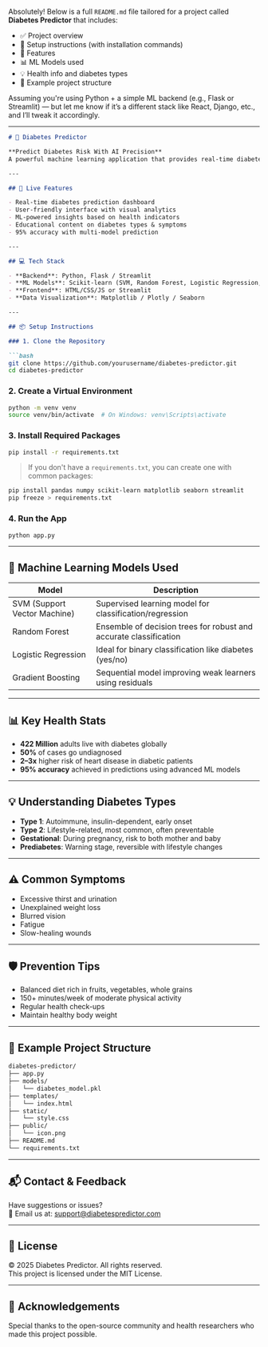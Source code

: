 Absolutely! Below is a full `README.md` file tailored for a project called **Diabetes Predictor** that includes:

- ✅ Project overview
- 🔧 Setup instructions (with installation commands)
- 🚀 Features
- 📊 ML Models used
- 💡 Health info and diabetes types
- 📁 Example project structure

Assuming you're using Python + a simple ML backend (e.g., Flask or Streamlit) — but let me know if it’s a different stack like React, Django, etc., and I’ll tweak it accordingly.

---

```markdown
# 🧠 Diabetes Predictor

**Predict Diabetes Risk With AI Precision**  
A powerful machine learning application that provides real-time diabetes risk assessments using state-of-the-art predictive models. Designed to educate, detect early symptoms, and help users take preventive steps toward a healthier life.

---

## 🚀 Live Features

- Real-time diabetes prediction dashboard
- User-friendly interface with visual analytics
- ML-powered insights based on health indicators
- Educational content on diabetes types & symptoms
- 95% accuracy with multi-model prediction

---

## 💻 Tech Stack

- **Backend**: Python, Flask / Streamlit
- **ML Models**: Scikit-learn (SVM, Random Forest, Logistic Regression, Gradient Boosting)
- **Frontend**: HTML/CSS/JS or Streamlit
- **Data Visualization**: Matplotlib / Plotly / Seaborn

---

## 📦 Setup Instructions

### 1. Clone the Repository

```bash
git clone https://github.com/yourusername/diabetes-predictor.git
cd diabetes-predictor
```

### 2. Create a Virtual Environment

```bash
python -m venv venv
source venv/bin/activate  # On Windows: venv\Scripts\activate
```

### 3. Install Required Packages

```bash
pip install -r requirements.txt
```

> If you don't have a `requirements.txt`, you can create one with common packages:
```bash
pip install pandas numpy scikit-learn matplotlib seaborn streamlit
pip freeze > requirements.txt
```

### 4. Run the App


```bash
python app.py
```

---

## 🧬 Machine Learning Models Used

| Model               | Description                                                               |
|--------------------|---------------------------------------------------------------------------|
| SVM (Support Vector Machine)     | Supervised learning model for classification/regression                    |
| Random Forest       | Ensemble of decision trees for robust and accurate classification        |
| Logistic Regression | Ideal for binary classification like diabetes (yes/no)                  |
| Gradient Boosting   | Sequential model improving weak learners using residuals                 |

---

## 📊 Key Health Stats

- **422 Million** adults live with diabetes globally
- **50%** of cases go undiagnosed
- **2–3x** higher risk of heart disease in diabetic patients
- **95% accuracy** achieved in predictions using advanced ML models

---

## 💡 Understanding Diabetes Types

- **Type 1**: Autoimmune, insulin-dependent, early onset
- **Type 2**: Lifestyle-related, most common, often preventable
- **Gestational**: During pregnancy, risk to both mother and baby
- **Prediabetes**: Warning stage, reversible with lifestyle changes

---

## ⚠️ Common Symptoms

- Excessive thirst and urination
- Unexplained weight loss
- Blurred vision
- Fatigue
- Slow-healing wounds

---

## 🛡️ Prevention Tips

- Balanced diet rich in fruits, vegetables, whole grains
- 150+ minutes/week of moderate physical activity
- Regular health check-ups
- Maintain healthy body weight

---

## 📁 Example Project Structure

```bash
diabetes-predictor/
├── app.py
├── models/
│   └── diabetes_model.pkl
├── templates/
│   └── index.html
├── static/
│   └── style.css
├── public/
│   └── icon.png
├── README.md
└── requirements.txt
```

---

## 📬 Contact & Feedback

Have suggestions or issues?  
📧 Email us at: [support@diabetespredictor.com](mailto:support@diabetespredictor.com)

---

## 📝 License

© 2025 Diabetes Predictor. All rights reserved.  
This project is licensed under the MIT License.

---

## 🌟 Acknowledgements

Special thanks to the open-source community and health researchers who made this project possible.

```

